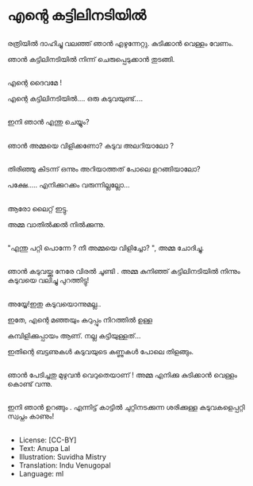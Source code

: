 # എന്റെ കട്ടിലിനടിയിൽ

##
രത്രിയിൽ ദാഹിച്ചു വലഞ്ഞ് ഞാൻ എഴുന്നേറ്റു. കുടിക്കാൻ വെള്ളം വേണം.

ഞാൻ കട്ടിലിനടിയിൽ നിന്ന് ചെരുപ്പെടുക്കാൻ തുടങ്ങി.

##
എന്റെ ദൈവമേ ! 

എന്റെ കട്ടിലിനടിയിൽ....   ഒരു കടുവയുണ്ട്....

##
ഇനി ഞാൻ എന്തു ചെയ്യും?

##
ഞാൻ അമ്മയെ വിളിക്കണോ? കടുവ അലറിയാലോ ? 

##
തിരിഞ്ഞു കിടന്ന് ഒന്നും അറിയാത്തത് പോലെ ഉറങ്ങിയാലോ?

പക്ഷേ..... എനിക്കുറക്കം വരുന്നില്ലല്ലോ...

##
ആരോ ലൈറ്റ് ഇട്ടു. 

അമ്മ വാതിൽക്കൽ നിൽക്കുന്നു.

##
"എന്തു പറ്റി പൊന്നേ ? നീ അമ്മയെ വിളിച്ചോ? ", അമ്മ ചോദിച്ചു.

##
ഞാൻ കടുവയ്ക്കു നേരേ വിരൽ ചൂണ്ടി . അമ്മ കുനിഞ്ഞ് കട്ടിലിനടിയിൽ നിന്നും കടുവയെ വലിച്ചു പുറത്തിട്ടു!

##
അയ്യേ!ഇതു കടുവയൊന്നുമല്ല..

ഇതേ, എന്റെ മഞ്ഞയും കറുപ്പും നിറത്തിൽ ഉള്ള 

കമ്പിളിക്കുപ്പായം ആണ്. നല്ല കട്ടിയുള്ളത്...

ഇതിന്റെ ബട്ടണുകൾ കടുവയുടെ കണ്ണുകൾ പോലെ തിളങ്ങും. 

##
ഞാൻ പേടിച്ചതു മുഴുവൻ വെറുതെയാണ് ! അമ്മ എനിക്കു കുടിക്കാൻ വെള്ളം കൊണ്ട് വന്നു.

##
ഇനി ഞാൻ ഉറങ്ങും . എന്നിട്ട് കാട്ടിൽ ചുറ്റിനടക്കുന്ന ശരിക്കുള്ള കടുവകളെപ്പറ്റി സ്വപ്നം കാണും!

##
* License: [CC-BY]
* Text: Anupa Lal
* Illustration: Suvidha Mistry
* Translation: Indu Venugopal
* Language: ml
